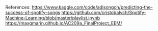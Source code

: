 References: 
https://www.kaggle.com/code/adisongoh/predicting-the-success-of-spotify-songs
https://github.com/cristobalvch/Spotify-Machine-Learning/blob/master/playlist.ipynb
https://maxgmarin.github.io/AC209a_FinalProject_EEM/
